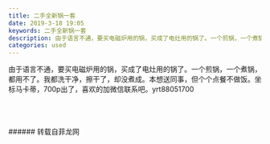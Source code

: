 ```yaml
---
title: 二手全新锅一套
date: 2019-3-18 19:05
keywords: 二手全新锅一套
description: 由于语言不通，要买电磁炉用的锅，买成了电灶用的锅了。一个煎锅，一个煮锅，都用不了。我都洗干净，擦干了，却没煮成。本想送同事，但个个点餐不做饭。坐标马卡蒂，700p出了，喜欢的加微信联系吧。yrt88051700
categories: used
---
```

<td class="t_f" id="postmessage_3251710">

由于语言不通，要买电磁炉用的锅，买成了电灶用的锅了。一个煎锅，一个煮锅，都用不了。我都洗干净，擦干了，却没煮成。本想送同事，但个个点餐不做饭。坐标马卡蒂，700p出了，喜欢的加微信联系吧。yrt88051700<br/>
<img alt="" border="0" class="zoom" data-cf-modified-a72d5c74886245094bc0a0e6-="" file="http://www.flw.ph/data/appbyme/upload/image/201903/18/GEp0ZNF3IaGf.jpg" id="aimg_lL9IG" lazyloadthumb="1" onclick="" onmouseover="" src="http://www.flw.ph/data/appbyme/upload/image/201903/18/GEp0ZNF3IaGf.jpg"/><br/>
<br/>
<img alt="" border="0" class="zoom" data-cf-modified-a72d5c74886245094bc0a0e6-="" file="http://www.flw.ph/data/appbyme/upload/image/201903/18/9jOD8Omp0WuL.jpg" id="aimg_o0AIr" lazyloadthumb="1" onclick="" onmouseover="" src="http://www.flw.ph/data/appbyme/upload/image/201903/18/9jOD8Omp0WuL.jpg"/><br/>
<br/>
<img alt="" border="0" class="zoom" data-cf-modified-a72d5c74886245094bc0a0e6-="" file="http://www.flw.ph/data/appbyme/upload/image/201903/18/vErWgqo6lAms.jpg" id="aimg_zpj3Z" lazyloadthumb="1" onclick="" onmouseover="" src="http://www.flw.ph/data/appbyme/upload/image/201903/18/vErWgqo6lAms.jpg"/><br/>
<br/>
</td>
###### 转载自菲龙网